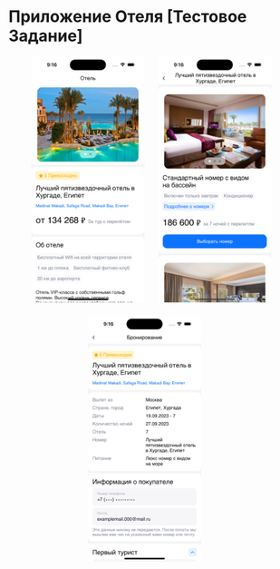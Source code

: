 # Приложение Отеля [Тестовое Задание]

<div style="display: flex; flex-direction: row; flex-wrap: wrap; justify-content: center; column-gap: 24px; row-gap: 20px;">
  <span><img src="./HotelBooking/System/ImagesForReadMe/firstScreen.png" style="width:200px;"></span>
  <span><img src="./HotelBooking/System/ImagesForReadMe/secondScreen.png" style="width:200px;"></span>
  <span><img src="./HotelBooking/System/ImagesForReadMe/thirdScreen.png" style="width:200px;"></span>
  <span><img src=""./HotelBooking/System/ImagesForReadMe/firstScreen.png" style="width:200px;"></span>
</div>
